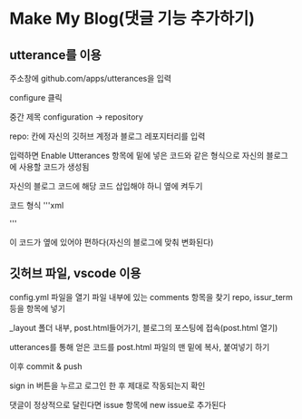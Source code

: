 Make My Blog(댓글 기능 추가하기)
===============================

utterance를 이용
----------------
주소창에 github.com/apps/utterances을 입력

configure 클릭

중간 제목 configuration -> repository

repo: 칸에 자신의 깃허브 계정과 블로그 레포지터리를 입력

입력하면 Enable Utterances 항목에 밑에 넣은 코드와 같은 형식으로 자신의 블로그에 사용할 코드가 생성됨

자신의 블로그 코드에 해당 코드 삽입해야 하니 옆에 켜두기

코드 형식
\'\'\'xml
<script src="https://utteranc.es/client.js"
        repo="[ENTER REPO HERE]"
        issue-term="pathname"
        theme="github-light"
        crossorigin="anonymous"
        async>
</script>
\'\'\'

이 코드가 옆에 있어야 편하다(자신의 블로그에 맞춰 변화된다)

깃허브 파일, vscode 이용
------------------------
config.yml 파일을 열기
파일 내부에 있는 comments 항목을 찾기
repo, issur_term등을 항목에 넣기

_layout 폴더 내부, post.html들어가기, 블로그의 포스팅에 접속(post.html 열기)

utterances를 통해 얻은 코드를 post.html 파일의 맨 밑에 복사, 붙여넣기 하기

이후 commit & push

sign in 버튼을 누르고 로그인 한 후 제대로 작동되는지 확인

댓글이 정상적으로 달린다면 issue 항목에 new issue로 추가된다
